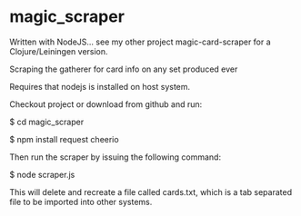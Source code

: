 magic_scraper
=============

Written with NodeJS... see my other project magic-card-scraper for a Clojure/Leiningen version.

Scraping the gatherer for card info on any set produced ever

Requires that nodejs is installed on host system.

Checkout project or download from github and run:

$ cd magic_scraper

$ npm install request cheerio

Then run the scraper by issuing the following command:

$ node scraper.js

This will delete and recreate a file called cards.txt, which is a tab separated file to be imported into other systems.
